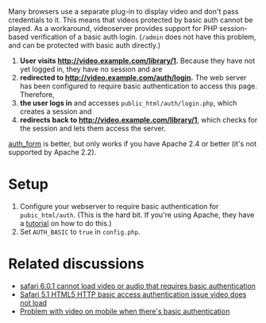 Many browsers use a separate plug-in to display video and don't pass
credentials to it. This means that videos protected by basic auth cannot be played.
As a workaround, videoserver provides support for PHP session-based
verification of a basic auth login. (`/admin` does not have this problem, and can be protected with basic auth directly.)

1. **User visits http://video.example.com/library/1.**
	Because they have not yet logged in, they have no session and are
2. **redirected to http://video.example.com/auth/login.**
	The web server has been configured to require basic authentication to access this page. Therefore,
3. **the user logs in** and accesses `public_html/auth/login.php`, which creates a session and
4. **redirects back to http://video.example.com/library/1**, which checks for the session and lets them access the server.

[auth_form](auth_form.md) is better, but only works if you have Apache 2.4 or better (it's not supported by Apache 2.2).

# Setup
1. Configure your webserver to require basic authentication for `pubic_html/auth`. (This is the hard bit. If you're using Apache, they have a [tutorial](http://httpd.apache.org/docs/current/howto/auth.html) on how to do this.)
2. Set `AUTH_BASIC` to `true` in `config.php`.

# Related discussions
* [safari 6.0.1 cannot load video or audio that requires basic authentication](https://discussions.apple.com/message/19820341)
* [Safari 5.1 HTML5 HTTP basic access authentication issue video does not load](https://discussions.apple.com/message/16530646)
* [Problem with video on mobile when there's basic authentication](http://jalbum.net/forum/thread.jspa?threadID=45172)
